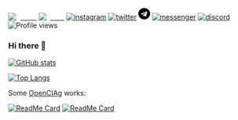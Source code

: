 [<img style="color: white;" src='https://cdn.jsdelivr.net/npm/simple-icons@4.1.0/icons/github.svg' alt='github' height='24'>](https://github.com/ettoreleandrotognoli)
[<img style="color: white;" src='https://cdn.jsdelivr.net/npm/simple-icons@4.1.0/icons/gitlab.svg' alt='gitlab' height='24'>](https://gitlab.com/ettoreleandrotognoli)
[<img src='https://cdn.jsdelivr.net/npm/simple-icons@4.1.0/icons/instagram.svg' alt='instagram' height='24'>](https://www.instagram.com/ettoreleandrotognoli/)
[<img src='https://cdn.jsdelivr.net/npm/simple-icons@4.1.0/icons/twitter.svg' alt='twitter' height='24'>](https://twitter.com/ettoreleandrotognoli)
[<img src='https://raw.githubusercontent.com/tainguyenbp/tainguyenbp/master/telegram-brands.svg' alt='telegram' height='24'>](https://t.me/ettoreleandrotognoli)
[<img src='https://cdn.jsdelivr.net/npm/simple-icons@4.1.0/icons/messenger.svg' alt='messenger' height='24'>](https://m.me/ettoreleandrotognoli)
[<img src='https://cdn.jsdelivr.net/npm/simple-icons@4.1.0/icons/discord.svg' alt='discord' height='24'>](https://discord.gg/Mr6yxp4ZE2)
![Profile views](https://gpvc.arturio.dev/ettoreleandrotognoli)

### Hi there 👋



<!--
**ettoreleandrotognoli/ettoreleandrotognoli** is a ✨ _special_ ✨ repository because its `README.md` (this file) appears on your GitHub profile.

Here are some ideas to get you started:

- 🔭 I’m currently working on ...
- 🌱 I’m currently learning ...
- 👯 I’m looking to collaborate on ...
- 🤔 I’m looking for help with ...
- 💬 Ask me about ...
- 📫 How to reach me: ...
- 😄 Pronouns: ...
- ⚡ Fun fact: ...
-->

[![GitHub stats](https://github-readme-stats.vercel.app/api?username=ettoreleandrotognoli&show_icons=true&theme=dracula)](https://github.com/ettoreleandrotognoli)

[![Top Langs](https://github-readme-stats.vercel.app/api/top-langs/?username=ettoreleandrotognoli&theme=dracula)](https://github.com/ettoreleandrotognoli)

Some [OpenCIAg](https://github.com/OpenCIAg/) works:

[![ReadMe Card](https://github-readme-stats.vercel.app/api/pin/?username=OpenCIAg&repo=py-robot&theme=dracula)](https://github.com/OpenCIAg/py-robot)
[![ReadMe Card](https://github-readme-stats.vercel.app/api/pin/?username=OpenCIAg&repo=BlueFairy&theme=dracula)](https://github.com/OpenCIAg/BlueFairy)
